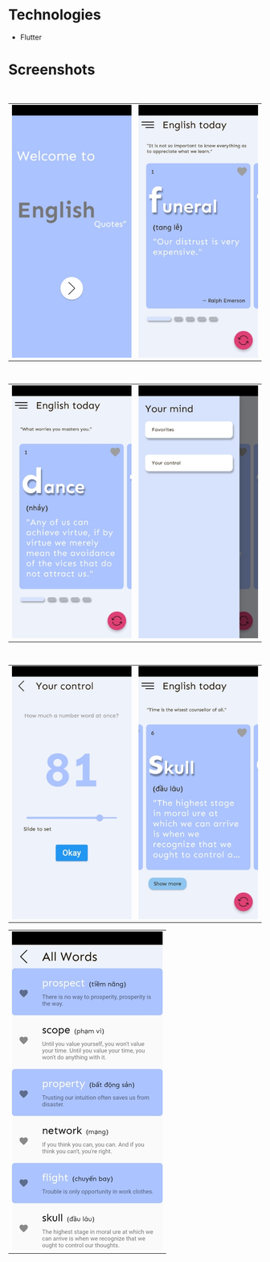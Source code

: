 # Technologies
- Flutter
# Screenshots
<table>
  <tr>
    <td valign="top"><img src="Images/2.jpg"/></td>
     &nbsp;&nbsp;&nbsp;&nbsp;&nbsp;&nbsp;&nbsp;&nbsp;
    <td valign="top"><img src="Images/3.jpg"/></td>
  </tr>
</table>

<table>
  <tr>
    <td valign="top"><img src="Images/4.jpg"/></td>
     &nbsp;&nbsp;&nbsp;&nbsp;&nbsp;&nbsp;&nbsp;&nbsp;
    <td valign="top"><img src="Images/5.jpg"/></td>
  </tr>
</table>

<table>
  <tr>
    <td valign="top"><img src="Images/6.jpg"/></td>
     &nbsp;&nbsp;&nbsp;&nbsp;&nbsp;&nbsp;&nbsp;&nbsp;
    <td valign="top"><img src="Images/7.jpg"/></td>
  </tr>
</table>

<table>
  <tr>
    <td valign="top"><img src="Images/8.jpg"/></td>
  </tr>
</table>
